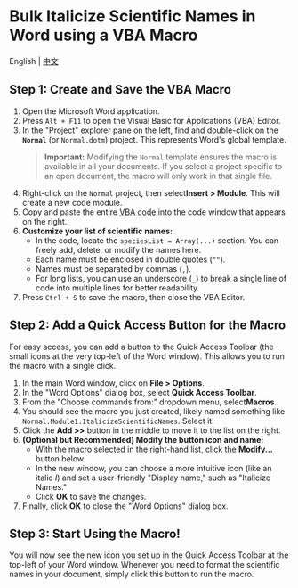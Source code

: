 # Bulk Italicize Scientific Names in Word using a VBA Macro

English | [中文](https://github.com/yangwu91/Italicize-Scientific-Species-Names/blob/main/README_zh.md)

## Step 1: Create and Save the VBA Macro

1. Open the Microsoft Word application.
2. Press `Alt + F11` to open the Visual Basic for Applications (VBA) Editor.
3. In the "Project" explorer pane on the left, find and double-click on the **`Normal`** (or `Normal.dotm`) project. This represents Word's global template.
   > **Important:** Modifying the `Normal` template ensures the macro is available in all your documents. If you select a project specific to an open document, the macro will only work in that single file.
4. Right-click on the `Normal` project, then select ​**Insert > Module**​. This will create a new code module.
5. Copy and paste the entire [VBA code](https://raw.githubusercontent.com/yangwu91/Italicize-Scientific-Species-Names/refs/heads/main/ItalicizeSpecies.vba) into the code window that appears on the right.
6. **Customize your list of scientific names:**
   * In the code, locate the `speciesList = Array(...)` section. You can freely add, delete, or modify the names here.
   * Each name must be enclosed in double quotes (`""`).
   * Names must be separated by commas (`,`).
   * For long lists, you can use an underscore (`_`) to break a single line of code into multiple lines for better readability.
7. Press `Ctrl + S` to save the macro, then close the VBA Editor.

## Step 2: Add a Quick Access Button for the Macro

For easy access, you can add a button to the Quick Access Toolbar (the small icons at the very top-left of the Word window). This allows you to run the macro with a single click.

1. In the main Word window, click on ​**File > Options**​.
2. In the "Word Options" dialog box, select ​**Quick Access Toolbar**​.
3. From the "Choose commands from:" dropdown menu, select ​**Macros**​.
4. You should see the macro you just created, likely named something like `Normal.Module1.ItalicizeScientificNames`. Select it.
5. Click the **Add >>** button in the middle to move it to the list on the right.
6. **(Optional but Recommended) Modify the button icon and name:**
   * With the macro selected in the right-hand list, click the **Modify...** button below.
   * In the new window, you can choose a more intuitive icon (like an italic ​*I*​) and set a user-friendly "Display name," such as "Italicize Names."
   * Click **OK** to save the changes.
7. Finally, click **OK** to close the "Word Options" dialog box.

## Step 3: Start Using the Macro!

You will now see the new icon you set up in the Quick Access Toolbar at the top-left of your Word window. Whenever you need to format the scientific names in your document, simply click this button to run the macro.
